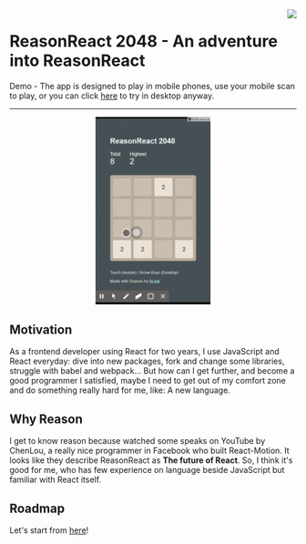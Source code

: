 <img src="http://makeupforever.oss-cn-hangzhou.aliyuncs.com/qr.png" align="right" />

# ReasonReact 2048 - An adventure into ReasonReact
Demo - The app is designed to play in mobile phones, use your mobile scan to play, or you can click [here](https://liu9293.github.io/reason-react-2048/) to try in desktop anyway.
***

<p align="center">
<img width=40% src="https://raw.githubusercontent.com/LIU9293/reason-react-2048/master/demo.gif">
</p>

## Motivation
As a frontend developer using React for two years, I use JavaScript and React everyday: dive into new packages, fork and change some libraries, struggle with babel and webpack... But how can I get further, and become a good programmer I satisfied, maybe I need to get out of my comfort zone and do something really hard for me, like: A new language.

## Why Reason
I get to know reason because watched some speaks on YouTube by ChenLou, a really nice programmer in Facebook who built React-Motion. It looks like they describe ReasonReact as **The future of React**. So, I think it's good for me, who has few experience on language beside JavaScript but familiar with React itself.

## Roadmap
Let's start from [here](https://github.com/LIU9293/reason-react-2048/blob/master/roadmap/day1.md)!
